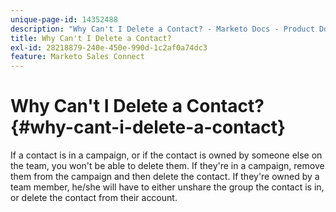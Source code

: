 ```yaml
---
unique-page-id: 14352488
description: "Why Can't I Delete a Contact? - Marketo Docs - Product Documentation"
title: Why Can't I Delete a Contact?
exl-id: 28218879-240e-450e-990d-1c2af0a74dc3
feature: Marketo Sales Connect
---
```

# Why Can't I Delete a Contact? {#why-cant-i-delete-a-contact}

If a contact is in a campaign, or if the contact is owned by someone else on the team, you won't be able to delete them. If they're in a campaign, remove them from the campaign and then delete the contact. If they're owned by a team member, he/she will have to either unshare the group the contact is in, or delete the contact from their account.
